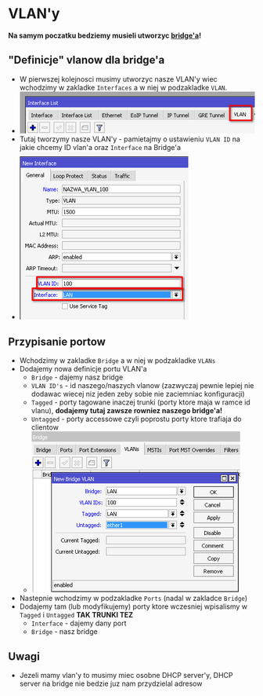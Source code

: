 # VLAN'y
**Na samym poczatku bedziemy musieli utworzyc [bridge'a](/mikrotik/Bridge.md)!**

## "Definicje" vlanow dla bridge'a
- W pierwszej kolejnosci musimy utworzyc nasze VLAN'y wiec wchodzimy w zakladke `Interfaces` a w niej w podzakladke `VLAN`.
- ![](/images/vlan_tab_interfaces.png)
- Tutaj tworzymy nasze VLAN'y - pamietajmy o ustawieniu `VLAN ID` na jakie chcemy ID vlan'a oraz `Interface` na Bridge'a
- ![](/images/vlan_add_new_interface.png)

## Przypisanie portow
- Wchodzimy w zakladke `Bridge` a w niej w podzakladke `VLANs`
- Dodajemy nowa definicje portu VLAN'a
  - `Bridge` - dajemy nasz bridge
  - `VLAN ID's` - id naszego/naszych vlanow (zazwyczaj pewnie lepiej nie dodawac wiecej niz jeden zeby sobie nie zaciemniac konfiguracji)
  - `Tagged` - porty tagowane inaczej trunki (porty ktore maja w ramce id vlanu), **dodajemy tutaj zawsze rowniez naszego bridge'a!**
  - `Untagged` - porty accessowe czyli poprostu porty ktore trafiaja do clientow
  - ![](/images/vlan_add_port_def.png)
- Nastepnie wchodzimy w podzakladke `Ports` (nadal w zakladce `Bridge`)
- Dodajemy tam (lub modyfikujemy) porty ktore wczesniej wpisalismy w `Tagged` i `Untagged` **TAK TRUNKI TEZ**
  - `Interface` - dajemy dany port
  - `Bridge` - nasz bridge

## Uwagi
- Jezeli mamy vlan'y to musimy miec osobne DHCP server'y, DHCP server na bridge nie bedzie juz nam przydzielal adresow